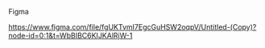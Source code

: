 Figma

https://www.figma.com/file/fgUKTvmI7EgcGuHSW2oqpV/Untitled-(Copy)?node-id=0:1&t=WbBIBC6KIJKAlRjW-1
